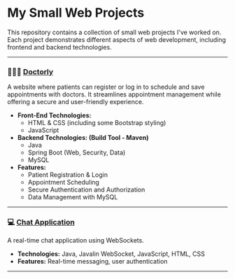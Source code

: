 # My Small Web Projects

This repository contains a collection of small web projects I've worked on. Each project demonstrates different aspects of web development, including frontend and backend technologies.

---

### 👨🏻‍⚕️ [Doctorly](DoctorlyApp)
A website where patients can register or log in to schedule and save appointments with doctors. It streamlines appointment management while offering a secure and user-friendly experience.

- **Front-End Technologies:**
   - HTML & CSS (including some Bootstrap styling)
   - JavaScript
- **Backend Technologies: (Build Tool - Maven)**
    - Java
   - Spring Boot (Web, Security, Data)
   -  MySQL
- **Features:**
    - Patient Registration & Login
   - Appointment Scheduling
   - Secure Authentication and Authorization
   - Data Management with MySQL
  
---

### 💻 [Chat Application](01-Chat-Application)
A real-time chat application using WebSockets.

- **Technologies:** Java, Javalin WebSocket, JavaScript, HTML, CSS
- **Features:** Real-time messaging, user authentication

---
